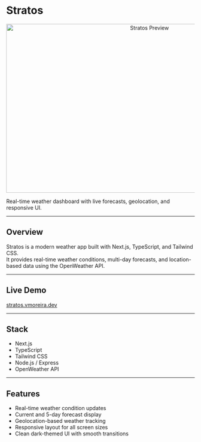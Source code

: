# Stratos

<p align="center">
  <img height="450" width="750" alt="Stratos
 Preview" src="[https://github.com/user-attachments/assets/9b6ea655-a6e8-4921-9e72-69d615483eb0](https://github.com/user-attachments/assets/7d7dfbe4-7d6d-4f76-81af-82ce0da1bee1)" />
</p>



Real-time weather dashboard with live forecasts, geolocation, and responsive UI.

---

## Overview

Stratos is a modern weather app built with Next.js, TypeScript, and Tailwind CSS.  
It provides real-time weather conditions, multi-day forecasts, and location-based data using the OpenWeather API.

---

## Live Demo

[stratos.vmoreira.dev](https://stratos.vmoreira.dev)

---

## Stack

- Next.js 
- TypeScript  
- Tailwind CSS  
- Node.js / Express 
- OpenWeather API  

---

## Features

- Real-time weather condition updates  
- Current and 5-day forecast display  
- Geolocation-based weather tracking  
- Responsive layout for all screen sizes  
- Clean dark-themed UI with smooth transitions
